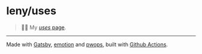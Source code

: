 # leny/uses

> 👷‍♂️ My [*uses* page](https://github.com/wesbos/awesome-uses).

* * *

Made with [Gatsby](https://www.gatsbyjs.org), [emotion](https://emotion.sh) and [pwops](https://www.npmjs.com/package/pwops), built with [Github Actions](https://github.com/features/actions).